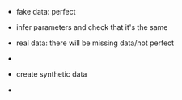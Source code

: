 
- fake data: perfect
- infer parameters and check that it's the same

- real data: there will be missing data/not perfect
- 

- create synthetic data
- 
